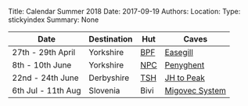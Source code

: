 Title: Calendar Summer 2018
Date: 2017-09-19
Authors:
Location:
Type: stickyindex
Summary: None

|Date              | Destination                          | Hut                                                                                  | Caves  |
| ---              |  ---                                 | ---                                                                                  |  ---  |
| 27th - 29th April | Yorkshire | [BPF](http://www.rrcpc.org.uk/wordpress/accommodation-booking) | [Easegill](https://union.ic.ac.uk/rcc/caving/caves/?search=Easegill) |
| 8th - 10th June| Yorkshire | [NPC](http://northernpennineclub.org.uk/) | [Penyghent](https://union.ic.ac.uk/rcc/caving/caves/Penyghent%20Pot.html) |
| 22nd - 24th June| Derbyshire | [TSH](http://www.tsgcaving.co.uk/) | [JH to Peak](https://union.ic.ac.uk/rcc/caving/caves/James%20Hall.html) |
| 6th Jul - 11th Aug | Slovenia | Bivi | [Migovec System](https://union.ic.ac.uk/rcc/caving/slovenia) |
